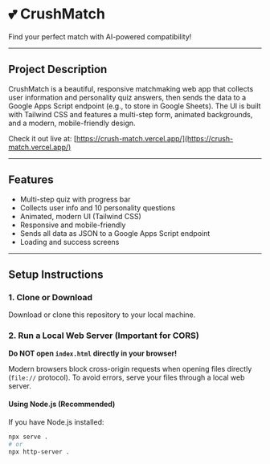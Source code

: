 # 💕 CrushMatch

Find your perfect match with AI-powered compatibility!

---

## Project Description
CrushMatch is a beautiful, responsive matchmaking web app that collects user information and personality quiz answers, then sends the data to a Google Apps Script endpoint (e.g., to store in Google Sheets). The UI is built with Tailwind CSS and features a multi-step form, animated backgrounds, and a modern, mobile-friendly design.

Check it out live at: [https://crush-match.vercel.app/](https://crush-match.vercel.app/)

---

## Features
- Multi-step quiz with progress bar
- Collects user info and 10 personality questions
- Animated, modern UI (Tailwind CSS)
- Responsive and mobile-friendly
- Sends all data as JSON to a Google Apps Script endpoint
- Loading and success screens

---

## Setup Instructions

### 1. Clone or Download
Download or clone this repository to your local machine.

### 2. Run a Local Web Server (Important for CORS)
**Do NOT open `index.html` directly in your browser!**

Modern browsers block cross-origin requests when opening files directly (`file://` protocol). To avoid errors, serve your files through a local web server.

#### Using Node.js (Recommended)
If you have Node.js installed:
```bash
npx serve .
# or
npx http-server .

